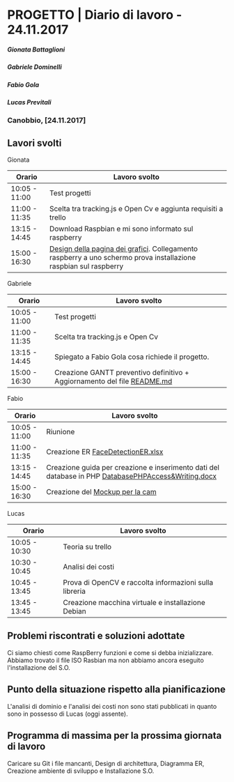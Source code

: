 # PROGETTO | Diario di lavoro - 24.11.2017
##### Gionata Battaglioni
##### Gabriele Dominelli
##### Fabio Gola
##### Lucas Previtali
### Canobbio, [24.11.2017]

## Lavori svolti
Gionata


|Orario        |Lavoro svolto                 |
|--------------|------------------------------|
|10:05 - 11:00 |Test progetti				      |
|11:00 - 11:35 |Scelta tra tracking.js e Open Cv e aggiunta requisiti a trello|                   
|13:15 - 14:45 |Download Raspbian e mi sono informato sul raspberry |
|15:00 - 16:30 |[Design della pagina dei grafici](../../MockuoGrafici.png). Collegamento raspberry a uno schermo	prova installazione raspbian sul raspberry			      |

Gabriele

|Orario        |Lavoro svolto                 |
|--------------|------------------------------|
|10:05 - 11:00 |Test progetti				      |
|11:00 - 11:35 |Scelta tra tracking.js e Open Cv|                           
|13:15 - 14:45 |Spiegato a Fabio Gola cosa richiede il progetto.				      |
|15:00 - 16:30 |Creazione GANTT preventivo definitivo + Aggiornamento del file [README.md](../../README.md)				      |


Fabio

|Orario        |Lavoro svolto                 |
|--------------|------------------------------|
|10:05 - 11:00 |Riunione						      |
|11:00 - 11:35 |Creazione ER [FaceDetectionER.xlsx](../FaceDetectionER.xlsx)|                           
|13:15 - 14:45 |Creazione guida per creazione e inserimento dati del database in PHP  [DatabasePHPAccess&Writing.docx](../DatabasePHPAccess&Writing.docx)|
|15:00 - 16:30 |Creazione del [Mockup per la cam](../../MockupCam.PNG)|


Lucas


|Orario        |Lavoro svolto                 |
|--------------|------------------------------|
|10:05 - 10:30 |Teoria su trello			        |
|10:30 - 10:45 |Analisi dei costi			        |
|10:45 - 13:45 |Prova di OpenCV e raccolta informazioni sulla libreria|
|13:45 - 13:45 |Creazione macchina virtuale e installazione Debian|




##  Problemi riscontrati e soluzioni adottate
Ci siamo chiesti come RaspBerry funzioni e come si debba inizializzare.
Abbiamo trovato il file ISO Rasbian ma non abbiamo ancora eseguito l'installazione del S.O.

##  Punto della situazione rispetto alla pianificazione
L'analisi di dominio e l'analisi dei costi non sono stati pubblicati in quanto sono in possesso di Lucas (oggi assente).

## Programma di massima per la prossima giornata di lavoro
Caricare su Git i file mancanti, Design di architettura, Diagramma ER, Creazione ambiente di sviluppo e Installazione S.O.

